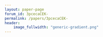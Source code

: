 ```yaml
---
layout: paper-page
forum_id: 3pcecaCEK-
permalink: /papers/3pcecaCEK-
header:
    image_fullwidth: "generic-gradient.png"
---
```

    